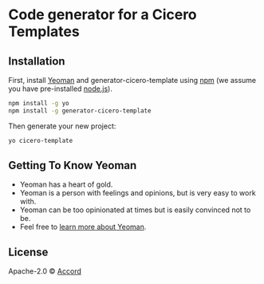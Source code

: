 # Code generator for a Cicero Templates

## Installation

First, install [Yeoman](http://yeoman.io) and generator-cicero-template using [npm](https://www.npmjs.com/) (we assume you have pre-installed [node.js](https://nodejs.org/)).

```bash
npm install -g yo
npm install -g generator-cicero-template
```

Then generate your new project:

```bash
yo cicero-template
```

## Getting To Know Yeoman

 * Yeoman has a heart of gold.
 * Yeoman is a person with feelings and opinions, but is very easy to work with.
 * Yeoman can be too opinionated at times but is easily convinced not to be.
 * Feel free to [learn more about Yeoman](http://yeoman.io/).

## License

Apache-2.0 © [Accord](https://github.com/accordproject/cicero)


[npm-image]: https://badge.fury.io/js/generator-cicero-template.svg
[npm-url]: https://npmjs.org/package/generator-cicero-template
[travis-image]: https://travis-ci.org/accordproject/generator-cicero-template.svg?branch=master
[travis-url]: https://travis-ci.org/accordproject/generator-cicero-template
[daviddm-image]: https://david-dm.org/accordproject/generator-cicero-template.svg?theme=shields.io
[daviddm-url]: https://david-dm.org/accordproject/generator-cicero-template
